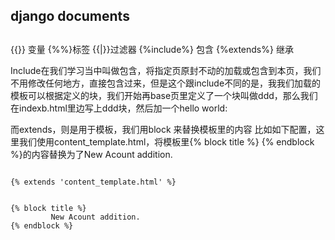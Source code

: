 

## django documents


##
{{}} 变量
{%%}标签
{{|}}过滤器
{%include%}  包含
{%extends%}  继承


Include在我们学习当中叫做包含，将指定页原封不动的加载或包含到本页，我们不用修改任何地方，直接包含过来，但是这个跟include不同的是，我我们加载的模板可以根据定义的块，我们开始再base页里定义了一个块叫做ddd，那么我们在indexb.html里边写上ddd块，然后加一个hello world:

而extends，则是用于模板，我们用block 来替换模板里的内容
比如如下配置，这里我们使用content_template.html，将模板里{% block title %} {% endblock %}的内容替换为了New Acount addition.

```

{% extends 'content_template.html' %}


{% block title %}
         New Acount addition.
{% endblock %}
```
